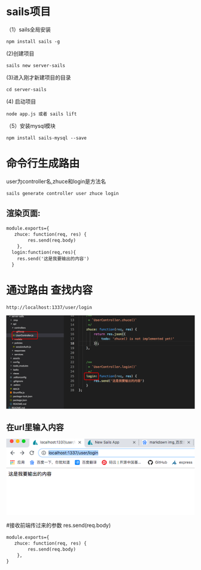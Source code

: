 # sails项目
（1）sails全局安装

```
npm install sails -g
```
(2)创建项目
```
sails new server-sails
```
(3)进入刚才新建项目的目录
```
cd server-sails
```
(4) 启动项目
```
node app.js 或者 sails lift
```
（5）安装mysql模块
```
npm install sails-mysql --save 
```

# 命令行生成路由
user为controller名,zhuce和login是方法名 
```
sails generate controller user zhuce login  
```
## 渲染页面:
```
module.exports={ 
   zhuce: function(req, res) {
        res.send(req.body)
    },
  login:function(req,res){ 
    res.send('这是我要输出的内容')
  } 
```
# 通过路由 查找内容
```
http://localhost:1337/user/login
```
![avatar](./images/1.png)
## 在url里输入内容
![avatar](./images/2.png)

#接收前端传过来的参数  res.send(req.body)
```
module.exports={ 
   zhuce: function(req, res) {
        res.send(req.body)
    },
}
```
